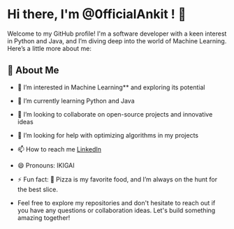 # Hi there, I'm @0fficialAnkit ! 👋

Welcome to my GitHub profile! I'm a software developer with a keen interest in Python and Java, and I’m diving deep into the world of Machine Learning. Here’s a little more about me:

## 🚀 About Me

- 👀 I’m interested in Machine Learning** and exploring its potential
- 🌱 I’m currently learning Python and Java
- 💞️ I’m looking to collaborate on open-source projects and innovative ideas
- 🤔 I’m looking for help with optimizing algorithms in my projects
- 📫 How to reach me [LinkedIn]([www.linkedin.com/in/ankit-kumar-09945b2b2](https://www.linkedin.com/in/ankit-kumar-09945b2b2/?originalSubdomain=in))
- 😄 Pronouns: IKIGAI
- ⚡ Fun fact: 🍕 Pizza is my favorite food, and I’m always on the hunt for the best slice.

- Feel free to explore my repositories and don't hesitate to reach out if you have any questions or collaboration ideas. Let's build something amazing together!


